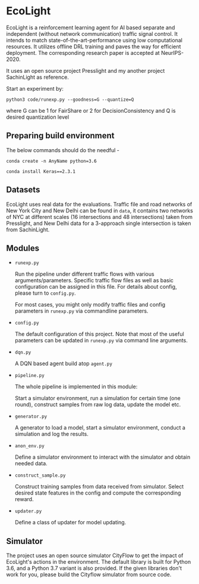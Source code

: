 # EcoLight

EcoLight is a reinforcement learning agent for AI based separate and independent (without network communication) 
traffic signal control. It intends to match state-of-the-art-performance using low computational resources. 
It utilizes offline DRL training and paves the way for efficient deployment. 
The corresponding research paper is accepted at NeurIPS-2020.

It uses an open source project Presslight and my another project SachinLight as reference.

Start an experiment by:

``python3 code/runexp.py --goodness=G --quantize=Q``

where G can be 1 for FairShare or 2 for DecisionConsistency
and Q is desired quantization level

## Preparing build environment

  The below commands should do the needful -

  ``conda create -n AnyName python=3.6``

  ``conda install Keras==2.3.1``
  
## Datasets

  EcoLight uses real data for the evaluations. Traffic file and road networks of New York City and New Delhi 
  can be found in ``data``, it contains two networks of NYC at different scales (16 intersections and 48 
  intersections) taken from Presslight, and New Delhi data for a 3-approach single intersection is taken 
  from SachinLight.

## Modules

* ``runexp.py``

  Run the pipeline under different traffic flows with various arguments/parameters. Specific traffic flow files as well as basic configuration can be assigned in this file. For details about config, please turn to ``config.py``.

  For most cases, you might only modify traffic files and config parameters in ``runexp.py`` via commandline parameters.

* ``config.py``

  The default configuration of this project. Note that most of the useful parameters can be updated in ``runexp.py`` via command line arguments.

* ``dqn.py``

  A DQN based agent build atop ``agent.py``

* ``pipeline.py``

  The whole pipeline is implemented in this module:

  Start a simulator environment, run a simulation for certain time (one round), construct samples from raw log data, update the model etc.

* ``generator.py``

  A generator to load a model, start a simulator environment, conduct a simulation and log the results.

* ``anon_env.py``

  Define a simulator environment to interact with the simulator and obtain needed data.

* ``construct_sample.py``

  Construct training samples from data received from simulator. Select desired state features in the config and compute the corresponding reward.

* ``updater.py``

  Define a class of updater for model updating.
  
## Simulator

  The project uses an open source simulator CityFlow to get the impact of EcoLight's actions in the environment. 
  The default library is built for Python 3.6, and a Python 3.7 variant is also provided. 
  If the given libraries don't work for you, please build the Cityflow simulator from source code.
